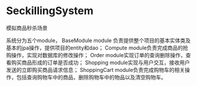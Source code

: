 # SeckillingSystem
模拟商品秒杀场景

系统分为五个module，
BaseModule module 负责提供整个项目的基本实体类及基本的jpa操作，提供项目的entity和dao；
Compute module负责完成商品的抢购操作，实现对数据库的修改操作；
Order module实现订单的查询删除操作，查看购买商品形成的订单是否成功；
Shopping module实现与用户交互，接收用户发送的立即购买商品请求信息；
ShoppingCart module负责完成购物车的相关操作，包括查询购物车中的商品，删除购物车中的物品以及清空购物车。

